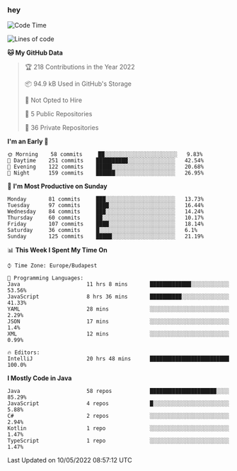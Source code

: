 ### hey

<!--START_SECTION:waka-->
![Code Time](http://img.shields.io/badge/Code%20Time-745%20hrs%2040%20mins-blue)

![Lines of code](https://img.shields.io/badge/From%20Hello%20World%20I%27ve%20Written-495%20Thousand%20lines%20of%20code-blue)

**🐱 My GitHub Data** 

> 🏆 218 Contributions in the Year 2022
 > 
> 📦 94.9 kB Used in GitHub's Storage 
 > 
> 🚫 Not Opted to Hire
 > 
> 📜 5 Public Repositories 
 > 
> 🔑 36 Private Repositories  
 > 
**I'm an Early 🐤** 

```text
🌞 Morning    58 commits     ██░░░░░░░░░░░░░░░░░░░░░░░   9.83% 
🌆 Daytime    251 commits    ██████████░░░░░░░░░░░░░░░   42.54% 
🌃 Evening    122 commits    █████░░░░░░░░░░░░░░░░░░░░   20.68% 
🌙 Night      159 commits    ██████░░░░░░░░░░░░░░░░░░░   26.95%

```
📅 **I'm Most Productive on Sunday** 

```text
Monday       81 commits     ███░░░░░░░░░░░░░░░░░░░░░░   13.73% 
Tuesday      97 commits     ████░░░░░░░░░░░░░░░░░░░░░   16.44% 
Wednesday    84 commits     ███░░░░░░░░░░░░░░░░░░░░░░   14.24% 
Thursday     60 commits     ██░░░░░░░░░░░░░░░░░░░░░░░   10.17% 
Friday       107 commits    ████░░░░░░░░░░░░░░░░░░░░░   18.14% 
Saturday     36 commits     █░░░░░░░░░░░░░░░░░░░░░░░░   6.1% 
Sunday       125 commits    █████░░░░░░░░░░░░░░░░░░░░   21.19%

```


📊 **This Week I Spent My Time On** 

```text
⌚︎ Time Zone: Europe/Budapest

💬 Programming Languages: 
Java                     11 hrs 8 mins       █████████████░░░░░░░░░░░░   53.56% 
JavaScript               8 hrs 36 mins       ██████████░░░░░░░░░░░░░░░   41.33% 
YAML                     28 mins             ░░░░░░░░░░░░░░░░░░░░░░░░░   2.29% 
JSON                     17 mins             ░░░░░░░░░░░░░░░░░░░░░░░░░   1.4% 
XML                      12 mins             ░░░░░░░░░░░░░░░░░░░░░░░░░   0.99%

🔥 Editors: 
IntelliJ                 20 hrs 48 mins      █████████████████████████   100.0%

```

**I Mostly Code in Java** 

```text
Java                     58 repos            █████████████████████░░░░   85.29% 
JavaScript               4 repos             █░░░░░░░░░░░░░░░░░░░░░░░░   5.88% 
C#                       2 repos             ░░░░░░░░░░░░░░░░░░░░░░░░░   2.94% 
Kotlin                   1 repo              ░░░░░░░░░░░░░░░░░░░░░░░░░   1.47% 
TypeScript               1 repo              ░░░░░░░░░░░░░░░░░░░░░░░░░   1.47%

```



 Last Updated on 10/05/2022 08:57:12 UTC
<!--END_SECTION:waka-->
